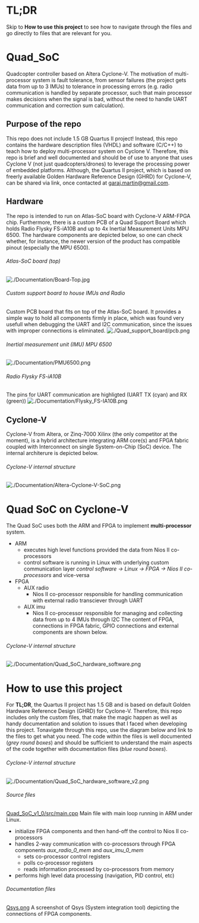 # TL;DR
Skip to **How to use this project** to see how to navigate through the files and go directly to files that are relevant for you.

# Quad_SoC
Quadcopter controller based on Altera Cyclone-V. The motivation of multi-processor system is fault tolerance, from sensor failures (the project gets data from up to 3 IMUs) to tolerance in processing errors (e.g. radio communication is handled by separate processor, such that main processor makes decisions when the signal is bad, without the need to handle UART communication and correction sum calculation).

## Purpose of the repo
This repo does not include 1.5 GB Quartus II project! Instead, this repo contains the hardware description files (VHDL) and software (C/C++) to teach how to deploy multi-processor system on Cyclone V. Therefore, this repo is brief and well documented and should be of use to anyone that uses Cyclone V (not just quadcopters/drones) to leverage the processing power of embedded platforms. Although, the Quartus II project, which is based on freerly available Golden Hardware Reference Design (GHRD) for Cyclone-V, can be shared via link, once contacted at garaj.martin@gmail.com.

## Hardware
The repo is intended to run on Atlas-SoC board with Cyclone-V ARM-FPGA chip. Furthermore, there is a custom PCB of a Quad Support Board which holds Radio Flysky FS-iA10B and up to 4x Inertial Measurement Units MPU 6500. The hardware components are depicted below, so one can check whether, for instance, the newer version of the product has compatible pinout (especially the MPU 6500).
###### Atlas-SoC board (top)
![./Documentation/Board-Top.jpg](./Documentation/Board-Top.jpg?raw=true "Atlas-SoC board (top)")

###### Custom support board to house IMUs and Radio
Custom PCB board that fits on top of the Atlas-SoC board. It provides a simple way to hold all components firmly in place, which was found very usefull when debugging the UART and I2C communication, since the issues with improper connections is eliminated. 
![./Quad_support_board/pcb.png](./Quad_support_board/pcb.png?raw=true "Quad Support Board")

###### Inertial measurement unit (IMU) MPU 6500
![./Documentation/PMU6500.png](./Documentation/PMU6500.png?raw=true "MPU 6500")

###### Radio Flysky FS-iA10B
The pins for UART communication are highligted (UART TX (cyan) and RX (green))
![./Documentation/Flysky_FS-IA10B.png](./Documentation/Flysky_FS-IA10B.png?raw=true "Flysky FS-iA10B")

## Cyclone-V
Cyclone-V from Altera, or Zinq-7000 Xilinx (the only competitor at the moment), is a hybrid architecture integrating ARM core(s) and FPGA fabric coupled with Interconnect on single System-on-Chip (SoC) device. The internal architerure is depicted below.

###### Cyclone-V internal structure
![./Documentation/Altera-Cyclone-V-SoC.png](./Documentation/Altera-Cyclone-V-SoC.png?raw=true "Cyclone-V internal structure")


# Quad SoC on Cyclone-V
The Quad SoC uses both the ARM and FPGA to implement **multi-processor** system. 
- ARM
  - executes high level functions provided the data from Nios II co-processors
  - control software is running in Linux with underlying custom communication layer _control software -> Linux -> FPGA -> Nios II co-processors_ and vice-versa
- FPGA
  - AUX radio
    - Nios II co-processor responsible for handling communication with external radio transciever through UART
  - AUX imu
    - Nios II co-processor responsible for managing and collecting data from up to 4 IMUs through I2C
The content of FPGA, connections in FPGA fabric, GPIO connections and external components are shown below.

###### Cyclone-V internal structure
![./Documentation/Quad_SoC_hardware_software.png](./Documentation/Quad_SoC_hardware_software.png?raw=true "Quad SoC structure and components")


# How to use this project
For **TL;DR**, the Quartus II project has 1.5 GB and is based on default Golden Hardware Reference Design (GHRD) for Cyclone-V. Therefore, this repo includes only the custom files, that make the magic happen as well as handy documentation and solution to issues that I faced when developing this project. Tonavigate through this repo, use the diagram below and link to the files to get what you need. The code within the files is well documented (_grey round boxes_) and should be sufficient to understand the main aspects of the code together with documentation files (_blue round boxes_).

###### Cyclone-V internal structure
![./Documentation/Quad_SoC_hardware_software_v2.png](./Documentation/Quad_SoC_hardware_software_v2.png?raw=true "Quad SoC structure and components")



###### Source files
[Quad_SoC_v1_0/src/main.cpp](./HPS/Quad_SoC_v1_0/src/main.cpp) Main file with main loop running in ARM under Linux. 
  - initialize FPGA components and then hand-off the control to Nios II co-processors
  - handles 2-way communication with co-processors through FPGA components _aux_radio_0_mem_ and _aux_imu_0_mem_
    - sets co-processor control registers
    - polls co-processor registers
    - reads information processed by co-processors from memory
  - performs high level data processing (navigation, PID control, etc)

###### Documentation files
[Qsys.png](./Documentation/Qsys.png) A screenshot of Qsys (System integration tool) depicting the connections of FPGA components.
